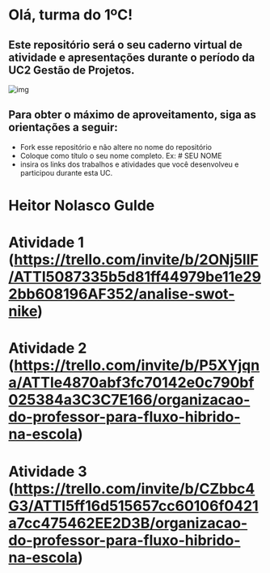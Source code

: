 # Olá, turma do 1ºC! 
## Este repositório será o seu caderno virtual de atividade e apresentações durante o período da UC2 Gestão de Projetos. 

![img](https://blog.acelerato.com/wp-content/uploads/2020/08/5-beneficios-da-gesta%CC%83o-de-projetos-para-a-sua-empresa-1200x640.png)

## Para obter o máximo de aproveitamento, siga as orientações a seguir:

- Fork esse repositório e não altere no nome do repositório
- Coloque como título o seu nome completo. Ex: # SEU NOME
- insira os links dos trabalhos e atividades que você desenvolveu e participou durante esta UC.
# Heitor Nolasco Gulde

# Atividade 1 (https://trello.com/invite/b/2ONj5llF/ATTI5087335b5d81ff44979be11e292bb608196AF352/analise-swot-nike)

# Atividade 2 (https://trello.com/invite/b/P5XYjqna/ATTIe4870abf3fc70142e0c790bf025384a3C3C7E166/organizacao-do-professor-para-fluxo-hibrido-na-escola)

# Atividade 3 (https://trello.com/invite/b/CZbbc4G3/ATTI5ff16d515657cc60106f0421a7cc475462EE2D3B/organizacao-do-professor-para-fluxo-hibrido-na-escola)
